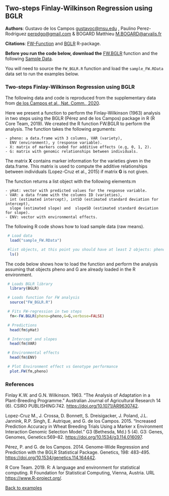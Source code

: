 ## Two-steps Finlay-Wilkinson Regression using BGLR

**Authors**: Gustavo de los Campos <gustavoc@msu.edu> ,  Paulino Perez-Rodriguez <perpdgo@gmail.com>  &  BOGARD Matthieu <M.BOGARD@arvalis.fr> 

**Citations**: [FW-Function](https://doi.org/10.1038/s41467-020-18480-y) and [BGLR](https://doi.org/10.1534/genetics.114.164442) R-package.

**Before you run the code below, download the** [FW.BGLR](https://github.com/gdlc/BGLR-R/blob/master/inst/md/FW_BGLR.R)  function and the following  [Sample Data](https://github.com/gdlc/BGLR-R/blob/master/data/sample_FW.RData).

You will need to source the `FW_BGLR.R` function and load the `sample_FW.RData` data set to run the examples below.


### Two-steps Finlay-Wilkinson Regression using BGLR


The following data and code is reproduced from the supplementary data from [de los Campos et al., Nat. Comm., 2020](https://doi.org/10.1038/s41467-020-18480-y).



Here we present a function to perform the Finlay-Wilkinson (1963)
analysis in two steps using the BGLR (Pérez and de los Campos) package
in R (R Core Team, 2019). We created the R function 
FW.BGLR to perform the analysis. The function takes the 
following arguments:

	- pheno: a data.frame with 3 columns, VAR (variety), 
	  ENV (environment), y (response variable).
	- X: matrix of markers coded for additive effects (e.g, 0, 1, 2).
	- G: matrix with genomic relationships between individuals.

The matrix **X** contains marker information for the varieties given in the 
data.frame. This matrix is used to compute the additive relationships between 
individuals (Lopez-Cruz et al., 2015) if matrix **G** is not given. 

The function returns a list object with the following elements:m

	- yHat: vector with predicted values for the response variable.
	- VAR: a data frame with the columns ID (varieties), 
	  int (estimated intercept), intSD (estimated standard deviation for intercept),
	  slope (estimated slope) and  slopeSD (estimated standard deviation for slope).
	- ENV: vector with environmental effects.
	
The following R code shows how to load sample data (raw means).

```r
 # Load data
  load("sample_FW.RData")

 #list objects, at this point you should have at least 2 objects: pheno and G.
  ls()

```
	
The code below shows how to load the function and perform the analysis assuming 
that objects pheno and G are already loaded in the R environment.


```r
 # Loads BGLR library
  library(BGLR)

 # Loads function for FW analysis
  source("FW_BGLR.R")

 # Fits FW-regression in two steps
  fm<-FW.BGLR(pheno=pheno,G=G,verbose=FALSE)

 # Predictions
  head(fm$yHat)

 # Intercept and slopes
  head(fm$VAR)

 # Environmental effects
  head(fm$ENV)

 # Plot Environment effect vs Genotype performance
  plot.FW(fm,pheno)

```

### References

Finlay K.W. and G.N. Wilkinson. 1963. “The Analysis of Adaptation in a Plant-Breeding Programme.” Australian Journal of Agricultural Research 14 (6). CSIRO PUBLISHING:742. https://doi.org/10.1071/AR9630742.

Lopez-Cruz M., J. Crossa, D. Bonnett, S. Dreisigacker, J. Poland, J.L. Jannink, R.P. Singh, E. Autrique, and G. de los Campos. 2015. “Increased Prediction Accuracy in Wheat Breeding Trials Using a Marker x Environment Interaction Genomic Selection Model.” G3 (Bethesda, Md.) 5 (4). G3: Genes, Genomes, Genetics:569–82. https://doi.org/10.1534/g3.114.016097.

Pérez, P. and G. de los Campos. 2014. Genome-Wide Regression and Prediction with the BGLR Statistical Package. Genetics, 198: 483-495.
https://doi.org/10.1534/genetics.114.164442.

R Core Team. 2019. R: A language and environment for statistical computing. R Foundation for Statistical Computing, Vienna, Austria. URL https://www.R-project.org/.

[Back to examples](https://github.com/gdlc/BGLR-R/blob/master/README.md)
